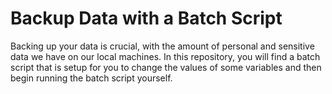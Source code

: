 # Backup Data with a Batch Script

Backing up your data is crucial, with the amount of personal and sensitive data we have on our local machines. In this repository, you will find a batch script that is setup for you to change the values of some variables and then begin running the batch script yourself.
